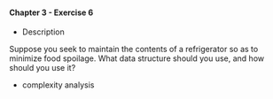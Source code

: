 #### Chapter 3 - Exercise 6
* Description

Suppose you seek to maintain the contents of a refrigerator so as to minimize
food spoilage. What data structure should you use, and how should you use
it?

* complexity analysis





